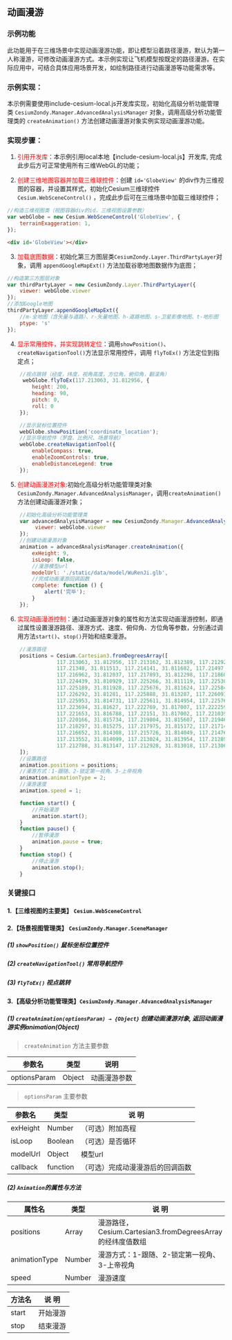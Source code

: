 ## 动画漫游

### 示例功能

此功能用于在三维场景中实现动画漫游功能，即让模型沿着路径漫游，默认为第一人称漫游，可修改动画漫游方式。本示例实现让飞机模型按既定的路径漫游。在实际应用中，可结合具体应用场景开发，如绘制路径进行动画漫游等功能需求等。

### 示例实现：

本示例需要使用include-cesium-local.js开发库实现，初始化高级分析功能管理类 `CesiumZondy.Manager.AdvancedAnalysisManager` 对象，调用高级分析功能管理类的 `createAnimation()` 方法创建动画漫游对象实例实现动画漫游功能。

### 实现步骤：

1. <font color=red>引用开发库</font>：本示例引用local本地【include-cesium-local.js】开发库, 完成此步后方可正常使用所有三维WebGL的功能；

2. <font color=red>创建三维地图容器并加载三维球控件</font>：创建 `id='GlobeView'` 的div作为三维视图的容器，并设置其样式，初始化Cesium三维球控件 `Cesium.WebSceneControl()` ，完成此步后可在三维场景中加载三维球控件；

``` Javascript
//构造三维视图类（视图容器div的id，三维视图设置参数）
var webGlobe = new Cesium.WebSceneControl('GlobeView', {
    terrainExaggeration: 1,
}); 
```

``` html
<div id='GlobeView'></div>
```

3. <font color=red>加载底图数据</font>：初始化第三方图层类`CesiumZondy.Layer.ThirdPartyLayer`对象，调用 `appendGoogleMapExt()` 方法加载谷歌地图数据作为底图；

``` Javascript
//构造第三方图层对象
var thirdPartyLayer = new CesiumZondy.Layer.ThirdPartyLayer({
    viewer: webGlobe.viewer
});
//添加Google地图
thirdPartyLayer.appendGoogleMapExt({
    //m-全地图（含矢量与道路）、r-矢量地图、h-道路地图、s-卫星影像地图、t-地形图
    ptype: 's'
});
```

4. <font color=red>显示常用控件，并实现跳转定位</font>：调用`showPosition()`、`createNavigationTool()`方法显示常用控件，调用 `flyToEx()` 方法定位到指定点；

``` Javascript
    //视点跳转（经度，纬度，视角高度，方位角，俯仰角，翻滚角）
     webGlobe.flyToEx(117.213063, 31.812956, {
        height: 200,
        heading: 90,
        pitch: 0,
        roll: 0
    });

    //显示鼠标位置控件
    webGlobe.showPosition('coordinate_location');
    //显示导航控件（罗盘、比例尺、场景导航）
    webGlobe.createNavigationTool({
        enableCompass: true,
        enableZoomControls: true,
        enableDistanceLegend: true
    });
```

5. <font color=red>创建动画漫游对象</font>:初始化高级分析功能管理类对象`CesiumZondy.Manager.AdvancedAnalysisManager`，调用`createAnimation()`方法创建动画漫游对象； 

``` Javascript
    //初始化高级分析功能管理类
    var advancedAnalysisManager = new CesiumZondy.Manager.AdvancedAnalysisManager({
         viewer: webGlobe.viewer
    });
    //创建动画漫游对象
    animation = advancedAnalysisManager.createAnimation({
        exHeight: 9,
        isLoop: false,
        //漫游模型url
        modelUrl: './static/data/model/WuRenJi.glb',
        //完成动画漫游回调函数
        complete: function () {
            alert('完毕');
        }
    });
```

6. <font color=red>实现动画漫游控制</font>：通过动画漫游对象的属性和方法实现动画漫游控制，即通过属性设置漫游路径、漫游方式、速度、俯仰角、方位角等参数，分别通过调用方法`start()`、`stop()`开始和结束漫游。

``` Javascript
    //漫游路径
    positions = Cesium.Cartesian3.fromDegreesArray([
                117.213063, 31.812956, 117.213162, 31.812389, 117.212929, 31.812056, 117.213275, 31.811582,
                117.21348, 31.811513, 117.214141, 31.811682, 117.21497, 31.811691, 117.216318, 31.811454,
                117.216962, 31.812037, 117.217893, 31.812298, 117.218607, 31.811488, 117.219466, 31.810935,
                117.224439, 31.810929, 117.225266, 31.811119, 117.225308, 31.81131, 117.224819, 31.811724,
                117.225189, 31.811928, 117.225676, 31.811624, 117.225843, 31.811943, 117.22625, 31.812183,
                117.226292, 31.81281, 117.225888, 31.813287, 117.226093, 31.814059, 117.22564, 31.814582,
                117.225953, 31.814731, 117.225611, 31.814954, 117.22576, 31.815233, 117.224073, 31.816329,
                117.223694, 31.81627, 117.222769, 31.817007, 117.222259, 31.816871, 117.221922, 31.816707,
                117.221653, 31.816788, 117.22151, 31.817002, 117.221039, 31.816891, 117.220395, 31.816352,
                117.220166, 31.815734, 117.219804, 31.815607, 117.219461, 31.815122, 117.21878, 31.814846,
                117.218297, 31.815275, 117.217975, 31.815172, 117.217142, 31.815229, 117.216753, 31.815124,
                117.216652, 31.814308, 117.215726, 31.814049, 117.214769, 31.813517, 117.214111, 31.813717,
                117.213552, 31.814099, 117.213024, 31.813954, 117.212897, 31.813892, 117.213224, 31.813681,
                117.212788, 31.813147, 117.212928, 31.813018, 117.213063, 31.812956
    ]);
    //设置路径
    animation.positions = positions;
    //漫游方式：1-跟随、2-锁定第一视角、3-上帝视角
    animation.animationType = 2;
    //漫游速度
    animation.speed = 1;
```


``` Javascript
    function start() {
        //开始漫游
        animation.start();
    }
    function pause() {
        //暂停漫游
        animation.pause = true;
    }
    function stop() {
        //停止漫游
        animation.stop();
    }
```

### 关键接口

#### 1.【三维视图的主要类】 `Cesium.WebSceneControl`

#### 2.【场景视图管理类】 `CesiumZondy.Manager.SceneManager`
##### (1) `showPosition()` 鼠标坐标位置控件
##### (2) `createNavigationTool()` 常用导航控件
##### (3) `flyToEx()` 视点跳转

#### 3.【高级分析功能管理类】`CesiumZondy.Manager.AdvancedAnalysisManager`

##### (1) `createAnimation(optionsParam) → {Object}` 创建动画漫游对象, 返回动画漫游实例animation(Object)
> `createAnimation` 方法主要参数

|参数名|类型|说明|
|-|-|-|
|optionsParam|Object|动画漫游参数|

> `optionsParam` 主要参数

|参数名|类型|说 明|
|-|-|-|
|exHeight|Number|（可选）附加高程|
|isLoop|Boolean|（可选）是否循环|
|modelUrl|Object|模型url|
|callback|function|（可选）完成动漫漫游后的回调函数|

##### (2) `Animation`的属性与方法

|属性名|类型|说 明|
|-|-|-|
|positions|Array|漫游路径，Cesium.Cartesian3.fromDegreesArray的经纬度值数组|
|animationType|Number|漫游方式：1-跟随、2-锁定第一视角、3-上帝视角|
|speed|Number|漫游速度|


|方法名|说 明|
|-|-|
|start|开始漫游|
|stop|结束漫游|
